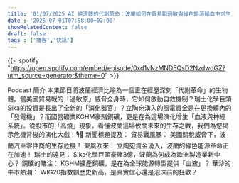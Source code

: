 ```yaml
---
title: '01/07/2025 AI 經濟體的代謝革命：波蘭如何在貿易戰過敏與綠色能源輸血中求生?'
date : '2025-07-01T07:58:00+02:00'
showRelatedContent: false
draft: false
tags : ['播客','快訊']
---
```

{{< spotify "https://open.spotify.com/embed/episode/0xd1vNzMNDEQsD2NzdwdGZ?utm_source=generator&theme=0" >}}


Podcast 簡介
本集節目將波蘭經濟比喻為一個正在經歷深刻「代謝革命」的生物體。當美國貿易戰的「過敏原」威脅全身時，它如何啟動自救機制？瑞士化學巨頭Sika的投資是長出了全新的「消化器官」？立陶宛湧入的風電資金是在更換體內的「發電機」？而國營礦業KGHM豪賭銅礦，更是在為這場演化增生「血液與神經系統」。從股市的「高燒」現象，看懂波蘭這場攸關未來的生存之戰，我們為您揭示危機背後的演化大戲！🎙️🧬
新聞標題提及：
貿易戰風暴： 美國關稅威脅下，波蘭汽車零件商的生存危機！
東風吹來： 立陶宛資金湧入，波蘭的綠色能源革命正在加速！
瑞士的遠見： Sika化學巨頭豪賭3億，波蘭為何成為歐洲製造業新中心？
銅礦的賭注： KGHM擴產銅礦，是在為全球能源轉型提供「血液」？
華沙的牛市熱潮： WIG20指數創歷史新高，是真實信心還是泡沫前的狂歡？